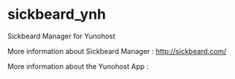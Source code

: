 sickbeard_ynh
========

Sickbeard Manager for Yunohost

More information about Sickbeard Manager : http://sickbeard.com/

More information about the Yunohost App : 
